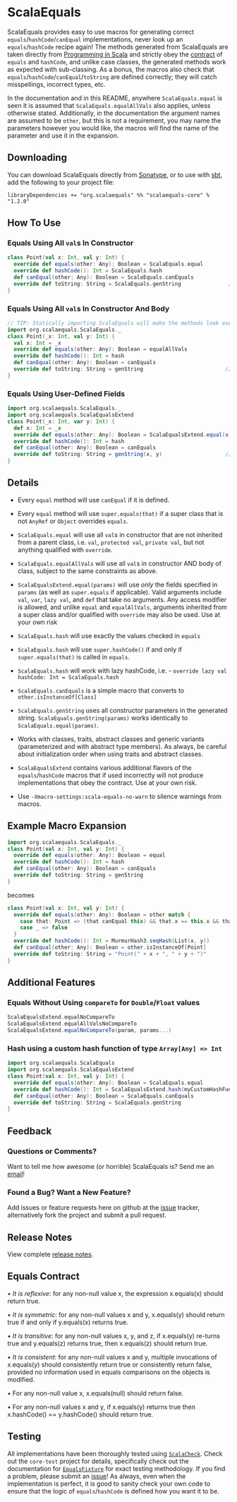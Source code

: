 # ScalaEquals

ScalaEquals provides easy to use macros for generating correct `equals`/`hashCode`/`canEqual` implementations,
never look up an `equals`/`hashCode` recipe again! The methods generated from ScalaEquals are taken directly
from [Programming in Scala][pis] and strictly obey the [contract][] of `equals` and `hashCode`, and unlike
case classes, the generated methods work as expected with sub-classing. As a bonus, the macros also check that
`equals`/`hashCode`/`canEqual`/`toString` are defined correctly; they will catch misspellings, incorrect
types, etc.

In the documentation and in this README, anywhere `ScalaEquals.equal` is seen it is assumed that 
`ScalaEquals.equalAllVals` also applies, unless otherwise stated. Additionally, in the documentation the
argument names are assumed to be `other`, but this is not a requirement, you may name the parameters
however you would like, the macros will find the name of the parameter and use it in the expansion.

## Downloading

You can download ScalaEquals directly from [Sonatype][sona], or to use with [sbt][], add the
following to your project file:

```
libraryDependencies += "org.scalaequals" %% "scalaequals-core" % "1.2.0"
```

## How To Use

### Equals Using All `val`s In Constructor
````scala
class Point(val x: Int, val y: Int) {
  override def equals(other: Any): Boolean = ScalaEquals.equal
  override def hashCode(): Int = ScalaEquals.hash
  def canEqual(other: Any): Boolean = ScalaEquals.canEquals
  override def toString: String = ScalaEquals.genString               // returns "Point(x, y)"
}
````
### Equals Using All `val`s In Constructor And Body
````scala
// TIP: Statically importing ScalaEquals will make the methods look even cleaner!
import org.scalaequals.ScalaEquals._
class Point(_x: Int, val y: Int) {
  val x: Int = _x
  override def equals(other: Any): Boolean = equalAllVals
  override def hashCode(): Int = hash
  def canEqual(other: Any): Boolean = canEquals
  override def toString: String = genString                          // returns "Point(_x, y)"
}
````
### Equals Using User-Defined Fields
````scala
import org.scalaequals.ScalaEquals._
import org.scalaequals.ScalaEqualsExtend
class Point(_x: Int, var y: Int) {
  def x: Int = _x
  override def equals(other: Any): Boolean = ScalaEqualsExtend.equal(x, y)
  override def hashCode(): Int = hash
  def canEqual(other: Any): Boolean = canEquals
  override def toString: String = genString(x, y)                    // returns "Point(x, y)"
}
````

## Details

 - Every `equal` method will use `canEqual` if it is defined. 

 - Every `equal` method will use `super.equals(that)` if a super class that is not 
`AnyRef` or `Object` overrides `equals`.

 - `ScalaEquals.equal` will use all `val`s in constructor that are not inherited
from a parent class, i.e. `val`, `protected val`, `private val`, but not anything
qualified with `override`.

 - `ScalaEquals.equalAllVals` will use all `val`s in constructor AND body of class,
subject to the same constraints as above.

 - `ScalaEqualsExtend.equal(params)` will use *only* the fields specified in `params` (as well as
`super.equals` if applicable). Valid arguments include `val`, `var`, `lazy val`, 
and `def` that take no arguments. Any access modifier is allowed, and unlike `equal` 
and `equalAllVals`, arguments inherited from a super class and/or qualified with `override` 
may also be used. Use at your own risk

 - `ScalaEquals.hash` will use exactly the values checked in `equals`

 - `ScalaEquals.hash` will use `super.hashCode()` if and only if `super.equals(that)` is called 
in `equals`.

 - `ScalaEquals.hash` will work with lazy hashCode, i.e. - `override lazy val hashCode: Int = ScalaEquals.hash`

 - `ScalaEquals.canEquals` is a simple macro that converts to `other.isInstanceOf[Class]`

 - `ScalaEquals.genString` uses all constructor parameters in the generated string.
`ScalaEquals.genString(params)` works identically to `ScalaEquals.equal(params)`.

 - Works with classes, traits, abstract classes and generic variants (parameterized and
with abstract type members). As always, be careful about initialization order when using 
traits and abstract classes.

 - `ScalaEqualsExtend` contains various additional flavors of the `equals`/`hashCode`
macros that if used incorrectly will not produce implementations that obey the contract.
Use at your own risk.

 - Use `-Xmacro-settings:scala-equals-no-warn` to silence warnings from macros.

## Example Macro Expansion

````scala
import org.scalaequals.ScalaEquals._
class Point(val x: Int, val y: Int) {
  override def equals(other: Any): Boolean = equal
  override def hashCode(): Int = hash
  def canEqual(other: Any): Boolean = canEquals
  override def toString: String = genString
}
````
becomes
````scala
class Point(val x: Int, val y: Int) {
  override def equals(other: Any): Boolean = other match {
    case that: Point => (that canEqual this) && that.x == this.x && that.y == this.y
    case _ => false
  }
  override def hashCode(): Int = MurmurHash3.seqHash(List(x, y))
  def canEqual(other: Any): Boolean = other.isInstanceOf[Point]
  override def toString: String = "Point(" + x + ", " + y + ")"
}
````

## Additional Features

### Equals Without Using `compareTo` for `Double`/`Float` values
```scala
ScalaEqualsExtend.equalNoCompareTo
ScalaEqualsExtend.equalAllValsNoCompareTo
ScalaEqualsExtend.equalNoCompareTo(param, params...)
```

### Hash using a custom hash function of type `Array[Any] => Int`
```scala
import org.scalaequals.ScalaEquals
import org.scalaequals.ScalaEqualsExtend
class Point(val x: Int, val y: Int) {
  override def equals(other: Any): Boolean = ScalaEquals.equal
  override def hashCode(): Int = ScalaEqualsExtend.hash(myCustomHashFunction)
  def canEqual(other: Any): Boolean = ScalaEquals.canEquals
  override def toString: String = ScalaEquals.genString
}
```

## Feedback

### Questions or Comments?

Want to tell me how awesome (or horrible) ScalaEquals is? Send me an [email][asde]!

### Found a Bug? Want a New Feature?

Add issues or feature requests here on github at the [issue][] tracker, alternatively
fork the project and submit a pull request.

## Release Notes

View complete [release notes][release].

## Equals Contract

• *It is reflexive*: for any non-null value x, the expression x.equals(x) should return true.

• *It is symmetric*: for any non-null values x and y, x.equals(y) should return true
if and only if y.equals(x) returns true.

• *It is transitive*: for any non-null values x, y, and z, if x.equals(y) re-turns true and
y.equals(z) returns true, then x.equals(z) should return true.

• *It is consistent*: for any non-null values x and y, multiple invocations of x.equals(y)
should consistently return true or consistently return false, provided no information used
in equals comparisons on the objects is modified.

• For any non-null value x, x.equals(null) should return false.

• For any non-null values x and y, if x.equals(y) returns true then x.hashCode() == y.hashCode()
should return true.

## Testing

All implementations have been thoroughly tested using [`ScalaCheck`][check]. Check out 
the `core-test` project for details, specifically check out the documentation for 
[`EqualsFixture`][fixture] for exact testing methodology. If you find a problem, please
submit an [issue][]! As always, even when the implementation is perfect, it is good to
sanity check your own code to ensure that the logic of `equals`/`hashCode` is defined 
how you want it to be.

[fixture]: https://github.com/dicarlo2/ScalaEquals/blob/master/core-test/src/test/scala/org/scalaequals/test/EqualsFixture.scala
[issue]: https://github.com/dicarlo2/ScalaEquals/issues
[pis]: http://www.amazon.com/Programming-Scala-Comprehensive-Step-Step/dp/0981531644
[check]: https://github.com/rickynils/scalacheck
[asd]: https://github.com/dicarlo2
[asde]: alexdicarlo@gmail.com
[simple]: http://www.scala-sbt.org/
[sona]: http://oss.sonatype.org/content/repositories/releases/org/scalaequals/
[release]: https://github.com/dicarlo2/ScalaEquals/blob/master/RELEASE_NOTES.md
[contract]: https://github.com/dicarlo2/ScalaEquals#equals-contract
[sbt]: http://www.scala-sbt.org/
